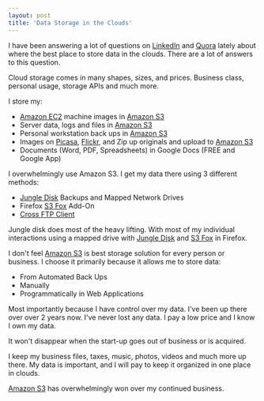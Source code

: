 ```yaml
---
layout: post
title: 'Data Storage in the Clouds'
---
```

I have been answering a lot of questions on <a href="http://www.linkedin.com">LinkedIn</a> and <a href="http://www.quora.com">Quora</a> lately about where the best place to store data in the clouds. There are a lot of answers to this question.<p></p>
Cloud storage comes in many shapes, sizes, and prices. Business class, personal usage, storage APIs and much more.<p></p>
I store my:
<ul class="mainlist">
	<li><a href="http://aws.amazon.com/ec2/">Amazon EC2</a> machine images in <a href="http://aws.amazon.com/s3/">Amazon S3</a></li>
	<li>Server data, logs and files in <a href="http://aws.amazon.com/s3/">Amazon  S3</a></li>
	<li>Personal workstation back ups in <a href="http://aws.amazon.com/s3/">Amazon  S3</a></li>
	<li>Images on <a href="http://picasa.google.com/">Picasa</a>, <a href="http://www.flickr.com">Flickr</a>, and Zip up originals and upload to <a href="http://aws.amazon.com/s3/">Amazon  S3</a></li>
	<li>Documents (Word, PDF, Spreadsheets) in Google Docs (FREE and Google App)</li>
</ul>
I overwhelmingly use Amazon S3. I get my data there using 3 different methods:
<ul class="mainlist">
	<li><a href="https://www.jungledisk.com/">Jungle Disk</a> Backups and Mapped Network Drives</li>
	<li>Firefox <a href="http://www.s3fox.net/">S3 Fox</a> Add-On</li>
	<li><a href="http://www.crossftp.com/">Cross FTP Client</a></li>
</ul>
Jungle disk does most of the heavy lifting. With most of my individual interactions using a mapped drive with <a href="https://www.jungledisk.com/">Jungle Disk</a> and <a href="http://www.s3fox.net/">S3 Fox</a> in Firefox.<p></p>
I don't feel <a href="http://aws.amazon.com/s3/">Amazon  S3</a> is best storage solution for every person or business. I choose it primarily because it allows me to store data:
<ul class="mainlist">
	<li>From Automated Back Ups</li>
	<li>Manually</li>
	<li>Programmatically in Web Applications</li>
</ul>
Most importantly because I have control over my data. I've been up there over over 2 years now. I've never lost any data. I pay a low price and I know I own my data.<p></p>
It won't disappear when the start-up goes out of business or is acquired.<p></p>
I keep my business files, taxes, music, photos, videos and much more up there. My data is important, and I will pay to keep it organized in one place in clouds.<p></p>
<a href="http://aws.amazon.com/s3/">Amazon  S3</a> has overwhelmingly won over my continued business.